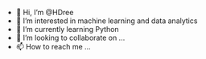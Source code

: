 - 👋 Hi, I’m @HDree
- 👀 I’m interested in machine learning and data analytics
- 🌱 I’m currently learning Python
- 💞️ I’m looking to collaborate on ...
- 📫 How to reach me ...

<!---
HDree/HDree is a ✨ special ✨ repository because its `README.md` (this file) appears on your GitHub profile.
You can click the Preview link to take a look at your changes.
--->
